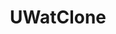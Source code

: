 ---
title: UWatClone
crosslinks:
- uwaterloo
- RocketLeagueExchange
- The_Donald
- nationalist
- TrendingReddits
- violinist
- curiosityrover
- VoiceActing
- TheColorIsBlue
- Jokes
- every15min
- vegas
- dirtykikpals
- ImagesOfThe2010s
- listentothis
- Eve
- summonerswar
- google
- AskTrumpSupporters
- TalesFromTheFrontDesk
---